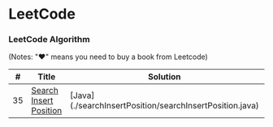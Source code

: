 
LeetCode
========

### LeetCode Algorithm

(Notes: "&hearts;" means you need to buy a book from Leetcode)


| # | Title | Solution | Difficulty |
|---| ----- | -------- | ---------- |
|35|[Search Insert Position](https://oj.leetcode.com/problems/search-insert-position/)| [Java]  (./searchInsertPosition/searchInsertPosition.java) |Easy|

